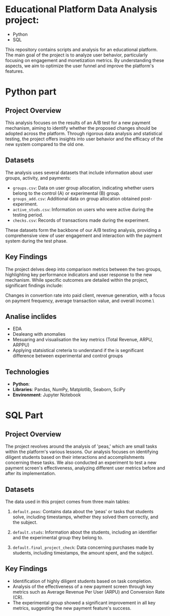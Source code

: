 # Educational Platform Data Analysis project: 

 - Python 
 - SQL

This repository contains scripts and analysis for an educational platform. The main goal of the project is to analyze user behavior, particularly focusing on engagement and monetization metrics. By understanding these aspects, we aim to optimize the user funnel and improve the platform's features.

# Python part

## Project Overview

This analysis focuses on the results of an A/B test for a new payment mechanism, aiming to identify whether the proposed changes should be adopted across the platform. Through rigorous data analysis and statistical testing, the project offers insights into user behavior and the efficacy of the new system compared to the old one.

## Datasets

The analysis uses several datasets that include information about user groups, activity, and payments:

- `groups.csv`: Data on user group allocation, indicating whether users belong to the control (A) or experimental (B) group.
- `groups_add.csv`: Additional data on group allocation obtained post-experiment.
- `active_studs.csv`: Information on users who were active during the testing period.
- `checks.csv`: Records of transactions made during the experiment.

These datasets form the backbone of our A/B testing analysis, providing a comprehensive view of user engagement and interaction with the payment system during the test phase.

## Key Findings

The project delves deep into comparison metrics between the two groups, highlighting key performance indicators and user response to the new mechanism. While specific outcomes are detailed within the project, significant findings include:

Changes in convertion rate into paid client, revenue generation, with a focus on payment frequency, average transaction value, and overall income.\

## Analise inclides 
 - EDA
 - Dealeang with anomalies
 - Mesuaring and visualisation the key metrics (Total Revenue, ARPU, ARPPU)
 - Applying statsistical creteria to understand if the is segnificant difference between experimental and control groups


## Technologies

- **Python**:
- **Libraries**: Pandas, NumPy, Matplotlib, Seaborn, SciPy
- **Environment**: Jupyter Notebook

# SQL Part

## Project Overview

The project revolves around the analysis of 'peas,' which are small tasks within the platform's various lessons. Our analysis focuses on identifying diligent students based on their interactions and accomplishments concerning these tasks. We also conducted an experiment to test a new payment screen's effectiveness, analyzing different user metrics before and after its implementation.

## Datasets

The data used in this project comes from three main tables:

1. `default.peas`: Contains data about the 'peas' or tasks that students solve, including timestamps, whether they solved them correctly, and the subject.

2. `default.studs`: Information about the students, including an identifier and the experimental group they belong to.

3. `default.final_project_check`: Data concerning purchases made by students, including timestamps, the amount spent, and the subject.

## Key Findings

- Identification of highly diligent students based on task completion.
- Analysis of the effectiveness of a new payment screen through key metrics such as Average Revenue Per User (ARPU) and Conversion Rate (CR).
- The experimental group showed a significant improvement in all key metrics, suggesting the new payment feature's success.
